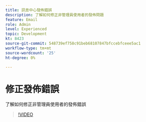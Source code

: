 ```yaml
---
title: 訊息中心發佈錯誤
description: 了解如何修正非管理員使用者的發佈問題
feature: Email
role: Admin
level: Experienced
topic: Development
kt: 8423
source-git-commit: 548739ef758c91beb68107847bfccebfceee5ac1
workflow-type: tm+mt
source-wordcount: '25'
ht-degree: 0%

---
```



# 修正發佈錯誤

了解如何修正非管理員使用者的發佈錯誤

>[!VIDEO](https://video.tv.adobe.com/v/335979?quality=12)
